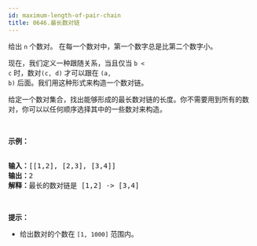 ```yaml
---
id: maximum-length-of-pair-chain
title: 0646.最长数对链
---
```

给出 <code>n</code> 个数对。 在每一个数对中，第一个数字总是比第二个数字小。

现在，我们定义一种跟随关系，当且仅当 <code>b &lt; c</code> 时，数对<code>(c, d)</code> 才可以跟在 <code>(a, b)</code> 后面。我们用这种形式来构造一个数对链。

给定一个数对集合，找出能够形成的最长数对链的长度。你不需要用到所有的数对，你可以以任何顺序选择其中的一些数对来构造。

 

**示例：**


<pre><br/><strong>输入：</strong>[[1,2], [2,3], [3,4]]<br/><strong>输出：</strong>2<br/><strong>解释：</strong>最长的数对链是 [1,2] -&gt; [3,4]<br/></pre>

 

**提示：**


- 给出数对的个数在 <code>[1, 1000]</code> 范围内。
